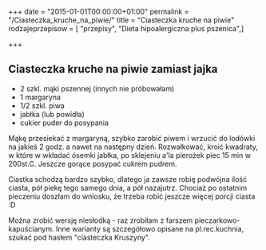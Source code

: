 +++
date = "2015-01-01T00:00:00+01:00"
permalink = "/Ciasteczka_kruche_na_piwie/"
title = "Ciasteczka kruche na piwie"
rodzajeprzepisow = [ "przepisy", "Dieta hipoalergiczna plus pszenica",]

+++

Ciasteczka kruche na piwie zamiast jajka
----------------------------------------

-   2 szkl. mąki pszennej (innych nie próbowałam)
-   1 margaryna
-   1/2 szkl. piwa
-   jabłka (lub powidła)
-   cukier puder do posypania

Mąkę przesiekać z margaryną, szybko zarobić piwem i wrzucić do lodówki na jakieś 2 godz. a nawet na następny dzień. Rozwałkować, kroić kwadraty, w które w wkładać ósemki jabłka, po sklejeniu a'la pierożek piec 15 min w 200st.C. Jeszcze gorące posypać cukrem pudrem.

Ciastka schodzą bardzo szybko, dlatego ja zawsze robię podwójna ilość ciasta, pół piekę tego samego dnia, a pół nazajutrz. Chociaż po ostatnim pieczeniu doszłam do wniosku, że trzeba robić jeszcze więcej porcji ciasta :D

Można zrobić wersję niesłodką - raz zrobiłam z farszem pieczarkowo-kapuścianym. Inne warianty są szczegółowo opisane na pl.rec.kuchnia, szukać pod hasłem "ciasteczka Kruszyny".

